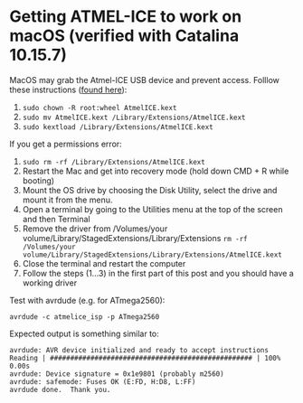 # Getting ATMEL-ICE to work on macOS (verified with Catalina 10.15.7)

MacOS may grab the Atmel-ICE USB device and prevent access.
Folllow these instructions ([found here](https://www.avrfreaks.net/comment/2394561#comment-2394561)): 
1. `sudo chown -R root:wheel AtmelICE.kext`
2. `sudo mv AtmelICE.kext /Library/Extensions/AtmelICE.kext`
3. `sudo kextload /Library/Extensions/AtmelICE.kext`

If you get a permissions error:
1. `sudo rm -rf /Library/Extensions/AtmelICE.kext`
2. Restart the Mac and get into recovery mode (hold down CMD + R while booting)
3. Mount the OS drive by choosing the Disk Utility, select the drive and mount it from the menu.
4. Open a terminal by going to the Utilities menu at the top of the screen and then Terminal
5. Remove the driver from /Volumes/your volume/Library/StagedExtensions/Library/Extensions
   `rm -rf /Volumes/your volume/Library/StagedExtensions/Library/Extensions/AtmelICE.kext`
6. Close the terminal and restart the computer
7. Follow the steps (1…3) in the first part of this post and you should have a working driver

Test with avrdude (e.g. for ATmega2560):

`avrdude -c atmelice_isp -p ATmega2560`

Expected output is something similar to:

    avrdude: AVR device initialized and ready to accept instructions
    Reading | ################################################## | 100% 0.00s
    avrdude: Device signature = 0x1e9801 (probably m2560)
    avrdude: safemode: Fuses OK (E:FD, H:D8, L:FF)
    avrdude done.  Thank you.
